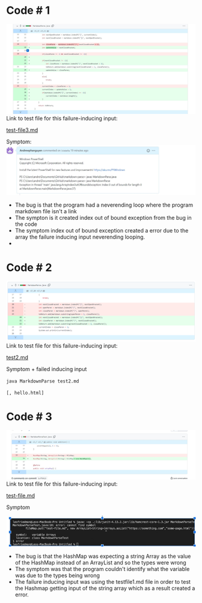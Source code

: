 # Code # 1
![alt text](1.jpg)
Link to test file for this failure-inducing input:

[test-file3.md](test-file3.html) 

Symptom: 
![alt text](2.jpg)
* The bug is that the program had a neverending loop where the program markdown file isn't a link 
* The sympton is it created index out of bound exception from the bug in the code 
* The symptom index out of bound exception created a error due to the array the failure inducing input neverending looping.
* 
# Code # 2
![alt text](lab2code.PNG)
Link to test file for this failure-inducing input:

[test2.md](test2.html) 

Symptom + failed inducing input

`java MarkdownParse test2.md`

`[, hello.html]`

# Code # 3
![alt text](7.jpg)
Link to test file for this failure-inducing input:

[test-file.md](test-file.html) 


Symptom

![alt text](8.jpg)
* The bug is that the HashMap was expecting a string Array as the value of the HashMap instead of an ArrayList and so the types were wrong
* The symptom was that the program couldn't identify what the variable was due to the types being wrong 
* The failure inducing input was using the testfile1.md file in order to test the Hashmap getting input of the string array which as a result created a error.

